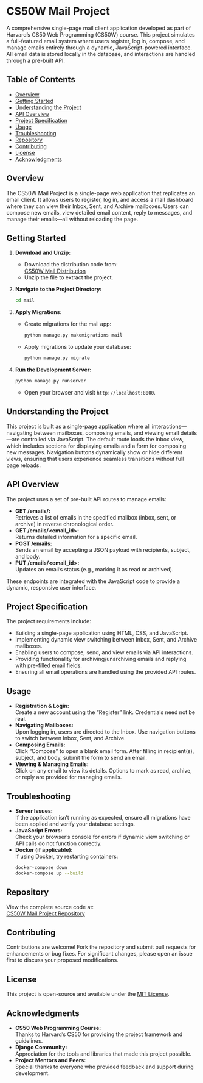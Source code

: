 # CS50W Mail Project

A comprehensive single-page mail client application developed as part of Harvard’s CS50 Web Programming (CS50W) course. This project simulates a full-featured email system where users register, log in, compose, and manage emails entirely through a dynamic, JavaScript-powered interface. All email data is stored locally in the database, and interactions are handled through a pre-built API.

## Table of Contents

- [Overview](#overview)
- [Getting Started](#getting-started)
- [Understanding the Project](#understanding-the-project)
- [API Overview](#api-overview)
- [Project Specification](#project-specification)
- [Usage](#usage)
- [Troubleshooting](#troubleshooting)
- [Repository](#repository)
- [Contributing](#contributing)
- [License](#license)
- [Acknowledgments](#acknowledgments)

## Overview

The CS50W Mail Project is a single-page web application that replicates an email client. It allows users to register, log in, and access a mail dashboard where they can view their Inbox, Sent, and Archive mailboxes. Users can compose new emails, view detailed email content, reply to messages, and manage their emails—all without reloading the page.

## Getting Started

1. **Download and Unzip:**
   - Download the distribution code from:  
     [CS50W Mail Distribution](https://cdn.cs50.net/web/2020/spring/projects/3/mail.zip)
   - Unzip the file to extract the project.

2. **Navigate to the Project Directory:**
   ```bash
   cd mail
   ```

3. **Apply Migrations:**
   - Create migrations for the mail app:
     ```bash
     python manage.py makemigrations mail
     ```
   - Apply migrations to update your database:
     ```bash
     python manage.py migrate
     ```

4. **Run the Development Server:**
   ```bash
   python manage.py runserver
   ```
   - Open your browser and visit `http://localhost:8000`.

## Understanding the Project

This project is built as a single-page application where all interactions—navigating between mailboxes, composing emails, and viewing email details—are controlled via JavaScript. The default route loads the Inbox view, which includes sections for displaying emails and a form for composing new messages. Navigation buttons dynamically show or hide different views, ensuring that users experience seamless transitions without full page reloads.

## API Overview

The project uses a set of pre-built API routes to manage emails:
- **GET /emails/<mailbox>:**  
  Retrieves a list of emails in the specified mailbox (inbox, sent, or archive) in reverse chronological order.
- **GET /emails/<email_id>:**  
  Returns detailed information for a specific email.
- **POST /emails:**  
  Sends an email by accepting a JSON payload with recipients, subject, and body.
- **PUT /emails/<email_id>:**  
  Updates an email’s status (e.g., marking it as read or archived).

These endpoints are integrated with the JavaScript code to provide a dynamic, responsive user interface.

## Project Specification

The project requirements include:
- Building a single-page application using HTML, CSS, and JavaScript.
- Implementing dynamic view switching between Inbox, Sent, and Archive mailboxes.
- Enabling users to compose, send, and view emails via API interactions.
- Providing functionality for archiving/unarchiving emails and replying with pre-filled email fields.
- Ensuring all email operations are handled using the provided API routes.

## Usage

- **Registration & Login:**  
  Create a new account using the “Register” link. Credentials need not be real.
- **Navigating Mailboxes:**  
  Upon logging in, users are directed to the Inbox. Use navigation buttons to switch between Inbox, Sent, and Archive.
- **Composing Emails:**  
  Click “Compose” to open a blank email form. After filling in recipient(s), subject, and body, submit the form to send an email.
- **Viewing & Managing Emails:**  
  Click on any email to view its details. Options to mark as read, archive, or reply are provided for managing emails.

## Troubleshooting

- **Server Issues:**  
  If the application isn’t running as expected, ensure all migrations have been applied and verify your database settings.
- **JavaScript Errors:**  
  Check your browser’s console for errors if dynamic view switching or API calls do not function correctly.
- **Docker (if applicable):**  
  If using Docker, try restarting containers:
  ```bash
  docker-compose down
  docker-compose up --build
  ```

## Repository

View the complete source code at:  
[CS50W Mail Project Repository](https://github.com/AmirAbbas-Mashayekhi/Mail-CS50)

## Contributing

Contributions are welcome! Fork the repository and submit pull requests for enhancements or bug fixes. For significant changes, please open an issue first to discuss your proposed modifications.

## License

This project is open-source and available under the [MIT License](LICENSE).

## Acknowledgments

- **CS50 Web Programming Course:**  
  Thanks to Harvard’s CS50 for providing the project framework and guidelines.
- **Django Community:**  
  Appreciation for the tools and libraries that made this project possible.
- **Project Mentors and Peers:**  
  Special thanks to everyone who provided feedback and support during development.
